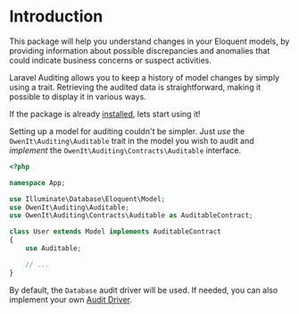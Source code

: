 # Introduction

This package will help you understand changes in your Eloquent models, by providing information about possible discrepancies and anomalies that could indicate business concerns or suspect activities.

Laravel Auditing allows you to keep a history of model changes by simply using a trait.
Retrieving the audited data is straightforward, making it possible to display it in various ways.

If the package is already [installed](/docs/{{version}}/installation), lets start using it!

Setting up a model for auditing couldn't be simpler.
Just _use_ the `OwenIt\Auditing\Auditable` trait in the model you wish to audit and _implement_ the `OwenIt\Auditing\Contracts\Auditable` interface.

```php
<?php

namespace App;

use Illuminate\Database\Eloquent\Model;
use OwenIt\Auditing\Auditable;
use OwenIt\Auditing\Contracts\Auditable as AuditableContract;

class User extends Model implements AuditableContract
{
    use Auditable;

    // ...
}
```

By default, the `Database` audit driver will be used.
If needed, you can also implement your own [Audit Driver](/docs/{{version}}/audit-drivers).
